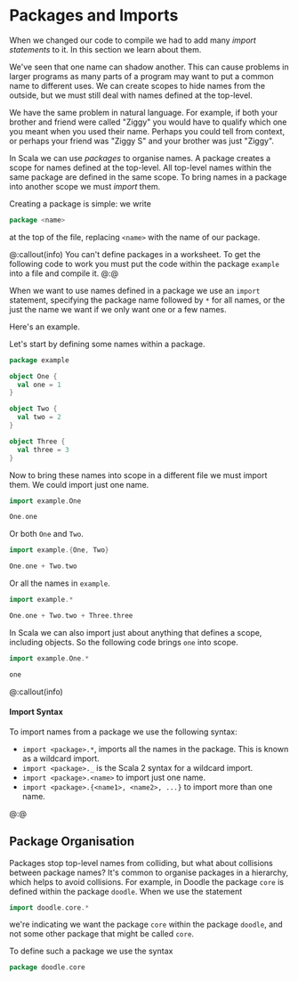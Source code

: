 # Packages and Imports

When we changed our code to compile we had to add many *import statements* to it.
In this section we learn about them.

We've seen that one name can shadow another.
This can cause problems in larger programs as many parts of a program may want to put a common name to different uses.
We can create scopes to hide names from the outside, but we must still deal with names defined at the top-level.


We have the same problem in natural language.
For example, if both your brother and friend were called "Ziggy" you would have to qualify which one you meant when you used their name.
Perhaps you could tell from context, or perhaps your friend was "Ziggy S" and your brother was just "Ziggy".

In Scala we can use *packages* to organise names.
A package creates a scope for names defined at the top-level.
All top-level names within the same package are defined in the same scope.
To bring names in a package into another scope we must *import* them.

Creating a package is simple: we write

```scala
package <name>
```

at the top of the file, replacing `<name>` with the name of our package.

@:callout(info)
You can't define packages in a worksheet.
To get the following code to work you must put the code within the package `example` into a file and compile it.
@:@

When we want to use names defined in a package we use an `import` statement, specifying the package name followed by `*` for all names, or the just the name we want if we only want one or a few names.

Here's an example.


Let's start by defining some names within a package.
```scala
package example

object One {
  val one = 1
}

object Two {
  val two = 2
}

object Three {
  val three = 3
}
```

Now to bring these names into scope in a different file we must import them.
We could import just one name.

```scala
import example.One

One.one
```

Or both `One` and `Two`.

```scala
import example.{One, Two}

One.one + Two.two
```

Or all the names in `example`.

```scala
import example.*

One.one + Two.two + Three.three
```

In Scala we can also import just about anything that defines a scope, including objects.
So the following code brings `one` into scope.

```scala
import example.One.*

one
```

@:callout(info)
#### Import Syntax

To import names from a package we use the following syntax:

* `import <package>.*`, imports all the names in the package. This is known as a wildcard import.
* `import <package>._` is the Scala 2 syntax for a wildcard import.
* `import <package>.<name>` to import just one name.
* `import <package>.{<name1>, <name2>, ...}` to import more than one name.

@:@


## Package Organisation

Packages stop top-level names from colliding, but what about collisions between package names?
It's common to organise packages in a hierarchy, which helps to avoid collisions.
For example, in Doodle the package `core` is defined within the package `doodle`.
When we use the statement

```scala mdoc:silent
import doodle.core.*
```

we're indicating we want the package `core` within the package `doodle`, and not some other package that might be called `core`.

To define such a package we use the syntax

```scala
package doodle.core
```
